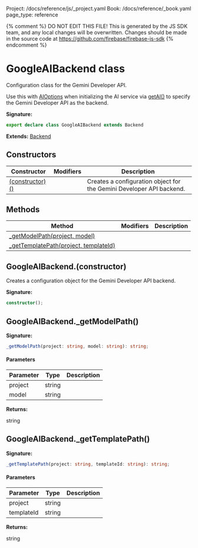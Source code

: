 Project: /docs/reference/js/_project.yaml
Book: /docs/reference/_book.yaml
page_type: reference

{% comment %}
DO NOT EDIT THIS FILE!
This is generated by the JS SDK team, and any local changes will be
overwritten. Changes should be made in the source code at
https://github.com/firebase/firebase-js-sdk
{% endcomment %}

# GoogleAIBackend class
Configuration class for the Gemini Developer API.

Use this with [AIOptions](./ai.aioptions.md#aioptions_interface) when initializing the AI service via [getAI()](./ai.md#getai_a94a413) to specify the Gemini Developer API as the backend.

<b>Signature:</b>

```typescript
export declare class GoogleAIBackend extends Backend 
```
<b>Extends:</b> [Backend](./ai.backend.md#backend_class)

## Constructors

|  Constructor | Modifiers | Description |
|  --- | --- | --- |
|  [(constructor)()](./ai.googleaibackend.md#googleaibackendconstructor) |  | Creates a configuration object for the Gemini Developer API backend. |

## Methods

|  Method | Modifiers | Description |
|  --- | --- | --- |
|  [\_getModelPath(project, model)](./ai.googleaibackend.md#googleaibackend_getmodelpath) |  |  |
|  [\_getTemplatePath(project, templateId)](./ai.googleaibackend.md#googleaibackend_gettemplatepath) |  |  |

## GoogleAIBackend.(constructor)

Creates a configuration object for the Gemini Developer API backend.

<b>Signature:</b>

```typescript
constructor();
```

## GoogleAIBackend.\_getModelPath()

<b>Signature:</b>

```typescript
_getModelPath(project: string, model: string): string;
```

#### Parameters

|  Parameter | Type | Description |
|  --- | --- | --- |
|  project | string |  |
|  model | string |  |

<b>Returns:</b>

string

## GoogleAIBackend.\_getTemplatePath()

<b>Signature:</b>

```typescript
_getTemplatePath(project: string, templateId: string): string;
```

#### Parameters

|  Parameter | Type | Description |
|  --- | --- | --- |
|  project | string |  |
|  templateId | string |  |

<b>Returns:</b>

string

